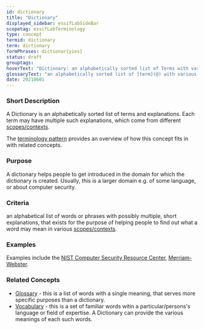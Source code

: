 ```yaml
---
id: dictionary
title: "Dictionary"
displayed_sidebar: essifLabSideBar
scopetag: essifLabTerminology
type: concept
termid: dictionary
term: dictionary
formPhrases: dictionar{yies}
status: draft
grouptags:
hoverText: "Dictionary: an alphabetically sorted list of Terms with various meanings they may have in different contexts."
glossaryText: "an alphabetically sorted list of [term](@) with various meanings they may have in different contexts."
date: 20210601
---
```


### Short Description

A Dictionary is an alphabetically sorted list of terms and explanations. Each term may have multiple such explanations, which come from different [scopes/contexts](scope@).

The [terminology pattern](pattern-terminology@) provides an overview of how this concept fits in with related concepts.

### Purpose

A dictionary helps people to get introduced in the domain for which the dictionary is created. Usually, this is a larger domain e.g. of some language, or about computer security.

### Criteria
an alphabetical list of words or phrases with possibly multiple, short explanations, that exists for the purpose of helping people to find out what a word may mean in various [scopes/contexts](scope@).

### Examples
Examples include the [NIST Computer Security Resource Center](https://csrc.nist.gov/glossary), [Merriam-Webster](https://www.merriam-webster.com/dictionary/).

### Related Concepts

- [Glossary](@) - this is a list of words with a single meaning, that serves more specific purposes than a dictionary.
- [Vocabulary](https://en.wikipedia.org/wiki/Vocabulary) - this is a set of familiar words witin a particular/persons's language or field of expertise. A Dictionary can provide the various meanings of each such words.
